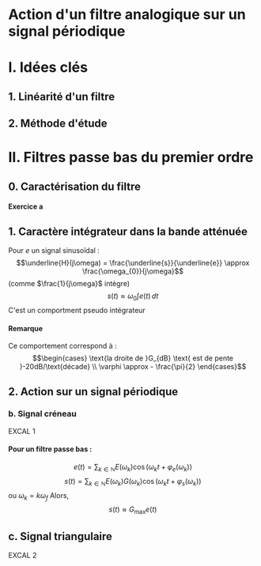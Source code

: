 # Action d'un filtre analogique sur un signal périodique

# I. Idées clés
## 1. Linéarité d'un filtre
## 2. Méthode d'étude
# II. Filtres passe bas du premier ordre 
## 0. Caractérisation du filtre
#### Exercice a
## 1. Caractère intégrateur dans la bande atténuée
Pour $e$ un signal sinusoïdal : 
$$\underline{H}(j\omega) = \frac{\underline{s}}{\underline{e}} \approx \frac{\omega_{0}}{j\omega}$$
(comme $\frac{1}{j\omega}$ intègre)
$$s(t) \approx \omega_{0} \int e(t) \, dt $$
C'est un comportment pseudo intégrateur

#### Remarque
Ce comportement correspond à : 
$$\begin{cases}
\text{la droite de }G_{dB} \text{ est de pente }-20dB/\text{décade} \\
\varphi \approx - \frac{\pi}{2}
\end{cases}$$

## 2. Action sur un signal périodique
### b. Signal créneau
EXCAL 1
#### Pour un filtre passe bas :
$$e(t) = \sum_{k \in \mathbb{N}}E(\omega _{k})\cos(\omega_{k} t + \varphi_{e}(\omega_{k}))$$
$$s(t) = \sum_{k \in \mathbb{N}}E(\omega _{k})G(\omega_{k})\cos(\omega_{k} t + \varphi_{s}(\omega_{k}))$$
ou $\omega_{k} = k \omega_{f}$
Alors, 
$$s(t) \approx G_{\max}e(t)$$

## c. Signal triangulaire
EXCAL 2